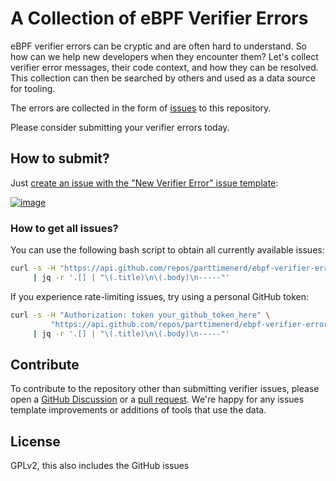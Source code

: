 # A Collection of eBPF Verifier Errors

eBPF verifier errors can be cryptic and are often hard to understand.
So how can we help new developers when they encounter them?
Let's collect verifier error messages, their code context, 
and how they can be resolved.
This collection can then be searched by others and used
as a data source for tooling.

The errors are collected in the form of 
[issues](https://github.com/parttimenerd/ebpf-verifier-errors/issues) to this
repository.

Please consider submitting your verifier errors today.

## How to submit?

Just [create an issue with the "New Verifier Error" issue template](https://github.com/parttimenerd/ebpf-verifier-errors/issues/new?assignees=&labels=submisson&projects=&template=new-verifier-error.md):

[![image](https://github.com/user-attachments/assets/0e1db0e8-d27f-4d36-9371-7a0805c7788b)](https://github.com/parttimenerd/ebpf-verifier-errors/issues/new?assignees=&labels=submisson&projects=&template=new-verifier-error.md)

### How to get all issues?

You can use the following bash script to obtain
all currently available issues:

```sh
curl -s -H "https://api.github.com/repos/parttimenerd/ebpf-verifier-errors/issues?labels=submission" \
     | jq -r '.[] | "\(.title)\n\(.body)\n-----"'
```

If you experience rate-limiting issues, try using a personal GitHub token:

```sh
curl -s -H "Authorization: token your_github_token_here" \
         "https://api.github.com/repos/parttimenerd/ebpf-verifier-errors/issues?labels=submission" \
     | jq -r '.[] | "\(.title)\n\(.body)\n-----"'
```

## Contribute
To contribute to the repository other than submitting
verifier issues, please open a [GitHub Discussion](https://github.com/parttimenerd/ebpf-verifier-errors/discussions)
or a [pull request](https://github.com/parttimenerd/ebpf-verifier-errors/pulls).
We're happy for any issues template improvements or additions
of tools that use the data.

## License
GPLv2, this also includes the GitHub issues
